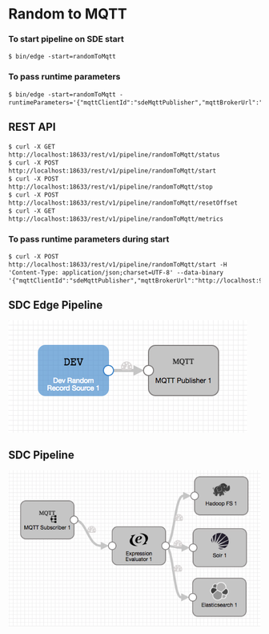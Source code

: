 # Random to MQTT

### To start pipeline on SDE start

    $ bin/edge -start=randomToMqtt

### To pass runtime parameters

    $ bin/edge -start=randomToMqtt -runtimeParameters='{"mqttClientId":"sdeMqttPublisher","mqttBrokerUrl":"http://localhost:9999","mqttTopic":"sample"}'

## REST API

    $ curl -X GET http://localhost:18633/rest/v1/pipeline/randomToMqtt/status
    $ curl -X POST http://localhost:18633/rest/v1/pipeline/randomToMqtt/start
    $ curl -X POST http://localhost:18633/rest/v1/pipeline/randomToMqtt/stop
    $ curl -X POST http://localhost:18633/rest/v1/pipeline/randomToMqtt/resetOffset
    $ curl -X GET http://localhost:18633/rest/v1/pipeline/randomToMqtt/metrics

### To pass runtime parameters during start

    $ curl -X POST http://localhost:18633/rest/v1/pipeline/randomToMqtt/start -H 'Content-Type: application/json;charset=UTF-8' --data-binary '{"mqttClientId":"sdeMqttPublisher","mqttBrokerUrl":"http://localhost:9999","mqttTopic":"sample"}'



## SDC Edge Pipeline

![Image of SDC Edge Pipeline](edge.png)


## SDC Pipeline

![Image of SDC Pipeline](sdcmqtt.png)
